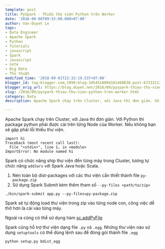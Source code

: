 ```yaml
---
template: post
title: PySpark - Thiếu thư viện Python trên Worker
date: '2016-09-08T09:55:00.000+07:00'
author: Van-Duyet Le
tags:
- Data Engineer
- Apache Spark
- Python
- Tutorials
- javascript
- Spark
- Javascript
- note
- Big Data
- Thủ thuật
modified_time: '2018-09-01T22:32:19.537+07:00'
blogger_id: tag:blogger.com,1999:blog-3454518094181460838.post-6733211340626561170
blogger_orig_url: https://blog.duyet.net/2016/09/pyspark-thieu-thu-vien-python-tren-worker.html
slug: /2016/09/pyspark-thieu-thu-vien-python-tren-worker.html
category: Data
description: Apache Spark chạy trên Cluster, với Java thì đơn giản. Với Python thì package python phải được cài trên từng Node của Worker. Nếu không bạn sẽ gặp phải lỗi thiếu thư viện.

---
```


Apache Spark chạy trên Cluster, với Java thì đơn giản. Với Python thì package python phải được cài trên từng Node của Worker. Nếu không bạn sẽ gặp phải lỗi thiếu thư viện.

```
import hi 
Traceback (most recent call last):
  File "<stdin>", line 1, in <module>
ImportError: No module named hi
```
Spark có chức năng ship thư viện đến từng máy trong Cluster, tương tự chức năng `addJars` với Spark Java hoặc Scala.

1. Nén toàn bộ dist-packages với các thư viện cần thiết thành file `py-package.zip`
2. Sử dụng Spark Submit kèm thêm tham số `--py-files <path/to/zip>`

```
./bin/spark-submit app.py --py-files=py-package.zip
```

Spark sẽ tự động load thư viện trong zip vào từng node con, công việc dễ thở hơn là cài vào từng máy.

Ngoài ra cũng có thể sử dụng hàm [sc.addPyFile](https://spark.apache.org/docs/latest/api/python/pyspark.html?highlight=addpyfile#pyspark.SparkContext.addPyFile)

Spark cũng hỗ trợ thư viện dạng file `.py` và `.egg`. Những thư viện nào sử dụng `setuptools` có thể dùng lệnh sau để đóng gói thành file `.egg`

```
python setup.py bdist_egg
```
